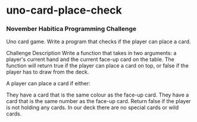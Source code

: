 # uno-card-place-check
### November Habitica Programming Challenge

Uno card game. Write a program that checks if the player can place a card.

Challenge Description
Write a function that takes in two arguments: a player's current hand and the current face-up card on the table.
The function will return true if the player can place a card on top, or false if the player has to draw from the deck.

A player can place a card if either:

They have a card that is the same colour as the face-up card.
They have a card that is the same number as the face-up card.
Return false if the player is not holding any cards.
In our deck there are no special cards or wild cards.

